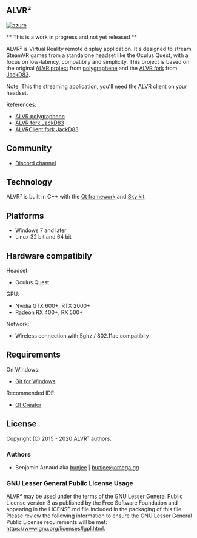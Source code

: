 ALVR²
---
[![azure](https://dev.azure.com/bunjee/ALVR2/_apis/build/status/omega-gg.ALVR2)](https://dev.azure.com/bunjee/ALVR2/_build)

** This is a work in progress and not yet released **

ALVR² is Virtual Reality remote display application. It's designed to stream SteamVR games from a
standalone headset like the Oculus Quest, with a focus on low-latency, compatibily and simplicity.
This project is based on the original [ALVR project](https://github.com/polygraphene/ALVR) from
[polygraphene](https://github.com/polygraphene) and the
[ALVR fork](https://github.com/JackD83/ALVR) from [JackD83](https://github.com/JackD83).

Note: This the streaming application, you'll need the ALVR client on your headset.

References:
- [ALVR polygraphene](https://github.com/polygraphene/ALVR)
- [ALVR fork JackD83](https://github.com/polygraphene/ALVR)
- [ALVRClient fork JackD83](https://github.com/JackD83/ALVRClient)

## Community

- [Discord channel](https://discord.gg/ypagkhV)

## Technology

ALVR² is built in C++ with the [Qt framework](https://github.com/qtproject) and [Sky kit](http://omega.gg/Sky/sources).

## Platforms

- Windows 7 and later
- Linux 32 bit and 64 bit

## Hardware compatibily

Headset:
- Oculus Quest

GPU:
- Nvidia GTX 600+, RTX 2000+
- Radeon RX 400+, RX 500+

Network:
- Wireless connection with 5ghz / 802.11ac compatibily

## Requirements

On Windows:
- [Git for Windows](https://git-for-windows.github.io)

Recommended IDE:
- [Qt Creator](https://download.qt.io/official_releases/qtcreator)

## License

Copyright (C) 2015 - 2020 ALVR² authors.

### Authors

- Benjamin Arnaud aka [bunjee](http://bunjee.me) | <bunjee@omega.gg>

### GNU Lesser General Public License Usage

ALVR² may be used under the terms of the GNU Lesser General Public License version 3 as published
by the Free Software Foundation and appearing in the LICENSE.md file included in the packaging of
this file. Please review the following information to ensure the GNU Lesser General Public License
requirements will be met: https://www.gnu.org/licenses/lgpl.html.

